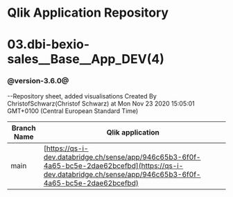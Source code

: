 # Qlik Application Repository 
# 03.dbi-bexio-sales__Base__App_DEV(4)
### @version-3.6.0@
--Repository sheet, added visualisations
Created By ChristofSchwarz(Christof Schwarz) at Mon Nov 23 2020 15:05:01 GMT+0100 (Central European Standard Time)

Branch Name|Qlik application
---|---
main|[https://qs-i-dev.databridge.ch/sense/app/946c65b3-6f0f-4a65-bc5e-2dae62bcefbd](https://qs-i-dev.databridge.ch/sense/app/946c65b3-6f0f-4a65-bc5e-2dae62bcefbd)